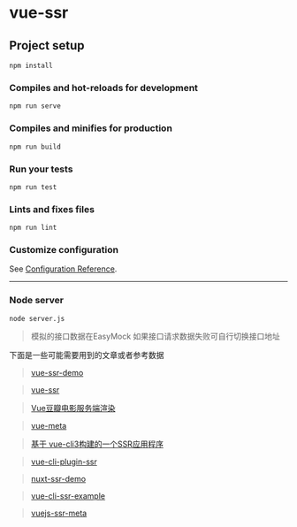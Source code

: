# vue-ssr

## Project setup
```
npm install
```

### Compiles and hot-reloads for development
```
npm run serve
```

### Compiles and minifies for production
```
npm run build
```

### Run your tests
```
npm run test
```

### Lints and fixes files
```
npm run lint
```

### Customize configuration
See [Configuration Reference](https://cli.vuejs.org/config/).

---

### Node server
```
node server.js
```

> 模拟的接口数据在EasyMock 如果接口请求数据失败可自行切换接口地址

下面是一些可能需要用到的文章或者参考数据
> [vue-ssr-demo](https://www.jianshu.com/p/e98dda4746e7)

> [vue-ssr](https://ssr.vuejs.org)

> [Vue豆瓣电影服务端渲染](https://github.com/muwoo/doubanMovie-SSR)

> [vue-meta](https://github.com/nuxt/vue-meta)

> [基于 vue-cli3构建的一个SSR应用程序](https://github.com/lentoo/vue-cli-ssr-example)

> [vue-cli-plugin-ssr](https://github.com/Akryum/vue-cli-plugin-ssr)

> [nuxt-ssr-demo](https://github.com/xuqiang521/nuxt-ssr-demo)

> [vue-cli-ssr-example](https://github.com/eddyerburgh/vue-cli-ssr-example)

> [vuejs-ssr-meta](https://github.com/daliborgogic/vuejs-ssr-meta)